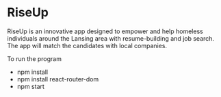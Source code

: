# RiseUp
RiseUp is an innovative app designed to empower and help homeless individuals around the Lansing area with resume-building and job search. The app will match the candidates with local companies.


To run the program
- npm install
- npm install react-router-dom
- npm start
